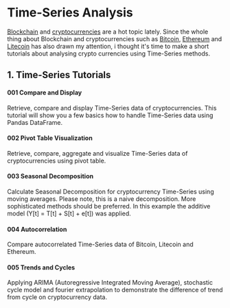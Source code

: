 # Time-Series Analysis

[Blockchain](https://en.wikipedia.org/wiki/Blockchain) and [cryptocurrencies](https://en.wikipedia.org/wiki/Cryptocurrency) are a hot topic lately. Since the whole thing about Blockchain and cryptocurrencies such as [Bitcoin](https://bitcoin.org/en/), [Ethereum](https://ethereum.org/) and [Litecoin](https://litecoin.org/) has also drawn my attention, i thought it's time to make a short tutorials about analysing crypto currencies using Time-Series methods.

## 1. Time-Series Tutorials

#### 001 Compare and Display
Retrieve, compare and display Time-Series data of cryptocurrencies. This tutorial will show you a few basics how to handle Time-Series data using Pandas DataFrame.

#### 002 Pivot Table Visualization
Retrieve, compare, aggregate and visualize Time-Series data of cryptocurrencies using pivot table.

#### 003 Seasonal Decomposition
Calculate Seasonal Decomposition for cryptocurrency Time-Series using moving averages. Please note, this is a naive decomposition. More sophisticated methods should be preferred. In this example the additive model (Y[t] = T[t] + S[t] + e[t]) was applied.

#### 004 Autocorrelation
Compare autocorrelated Time-Series data of Bitcoin, Litecoin and Ethereum.

#### 005 Trends and Cycles
Applying ARIMA (Autoregressive Integrated Moving Average), stochastic cycle model and fourier extrapolation to demonstrate the difference of trend from cycle on cryptocurrency data.<br><br><br>
